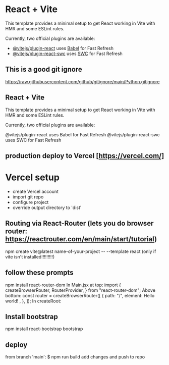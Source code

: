 # React + Vite

This template provides a minimal setup to get React working in Vite with HMR and some ESLint rules.

Currently, two official plugins are available:

- [@vitejs/plugin-react](https://github.com/vitejs/vite-plugin-react/blob/main/packages/plugin-react/README.md) uses [Babel](https://babeljs.io/) for Fast Refresh
- [@vitejs/plugin-react-swc](https://github.com/vitejs/vite-plugin-react-swc) uses [SWC](https://swc.rs/) for Fast Refresh

## This is a good git ignore
https://raw.githubusercontent.com/github/gitignore/main/Python.gitignore

## React + Vite
This template provides a minimal setup to get React working in Vite with HMR and some ESLint rules.

Currently, two official plugins are available:

@vitejs/plugin-react uses Babel for Fast Refresh
@vitejs/plugin-react-swc uses SWC for Fast Refresh

## production deploy to Vercel [https://vercel.com/]
# Vercel setup
- create Vercel account
- import git repo
- configure project
- override output directory to 'dist'

## Routing via React-Router (lets you do browser router: https://reactrouter.com/en/main/start/tutorial)
npm create vite@latest name-of-your-project -- --template react (only if vite isn't installed!!!!!!!!!)

## follow these prompts
npm install react-router-dom 
In Main.jsx at top: import { createBrowserRouter, RouterProvider, } from "react-router-dom"; Above bottom: const router = createBrowserRouter([ { path: "/", element:
Hello world!
, }, ]); 
In createRoot:

## Install bootstrap
npm install react-bootstrap bootstrap

## deploy
from branch 'main':
$ npm run build
add changes and push to repo
